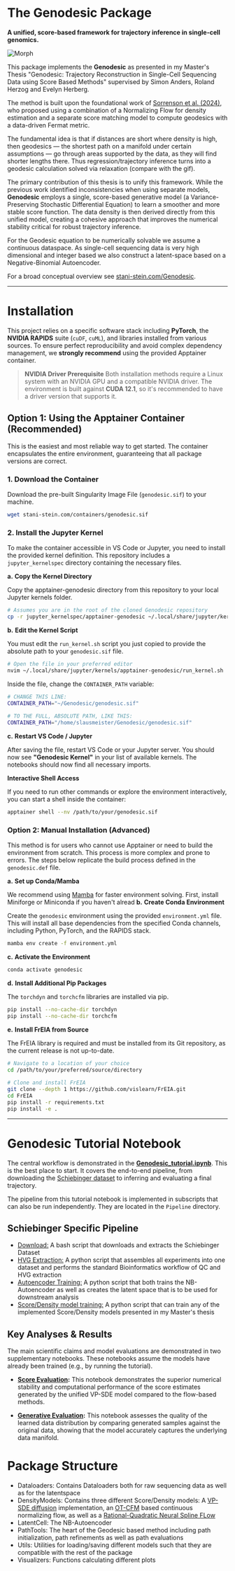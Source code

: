 # The Genodesic Package
**A unified, score-based framework for trajectory inference in single-cell genomics.** 

![Morph](Assets/morph.gif)

This package implements the **Genodesic** as presented in my Master's Thesis "Genodesic: Trajectory Reconstruction in Single-Cell Sequencing Data using Score Based Methods" supervised by Simon Anders, Roland Herzog and Evelyn Herberg.

The method is built upon the foundational work of [Sorrenson et al. (2024)](https://arxiv.org/abs/2407.09297), who proposed using a combination of a Normalizing Flow for density estimation and a separate score matching model to compute geodesics with a data-driven Fermat metric.

The fundamental idea is that if distances are short where density is high, then geodesics  — the shortest path on a manifold under certain assumptions — go through areas supported by the data, as they will find shorter lengths there. Thus regression/trajectory inference turns into a geodesic calculation solved via relaxation (compare with the gif).

The primary contribution of this thesis is to unify this framework. While the previous work identified inconsistencies when using separate models, **Genodesic** employs a single, score-based generative model (a Variance-Preserving Stochastic Differential Equation) to learn a smoother and more stable score function. The data density is then derived directly from this unified model, creating a cohesive approach that improves the numerical stability critical for robust trajectory inference.

For the Geodesic equation to be numerically solvable we assume a continuous dataspace. As single-cell sequencing data is very high dimensional and integer based we also construct a latent-space based on a Negative-Binomial Autoencoder. 


For a broad conceptual overview see [stani-stein.com/Genodesic](https://www.stani-stein.com/Genodesic).

---

# Installation

This project relies on a specific software stack including **PyTorch**, the **NVIDIA RAPIDS** suite (`cuDF`, `cuML`), and libraries installed from various sources. To ensure perfect reproducibility and avoid complex dependency management, we **strongly recommend** using the provided Apptainer container.

> **NVIDIA Driver Prerequisite**
> Both installation methods require a Linux system with an NVIDIA GPU and a compatible NVIDIA driver. The environment is built against **CUDA 12.1**, so it's recommended to have a driver version that supports it.

## Option 1: Using the Apptainer Container (Recommended)

This is the easiest and most reliable way to get started. The container encapsulates the entire environment, guaranteeing that all package versions are correct.

### 1. Download the Container

Download the pre-built Singularity Image File (`genodesic.sif`) to your machine.
```bash
wget stani-stein.com/containers/genodesic.sif
```

### 2. Install the Jupyter Kernel
To make the container accessible in VS Code or Jupyter, you need to install the provided kernel definition. This repository includes a `jupyter_kernelspec` directory containing the necessary files.

**a.** **Copy the Kernel Directory**
    
Copy the apptainer-genodesic directory from this repository to your local Jupyter kernels folder.
    
```bash
# Assumes you are in the root of the cloned Genodesic repository
cp -r jupyter_kernelspec/apptainer-genodesic ~/.local/share/jupyter/kernels/
```
    
**b.** **Edit the Kernel Script**
    
You must edit the `run_kernel.sh` script you just copied to provide the absolute path to your `genodesic.sif` file.
    
```bash
# Open the file in your preferred editor
nvim ~/.local/share/jupyter/kernels/apptainer-genodesic/run_kernel.sh
```
Inside the file, change the `CONTAINER_PATH` variable:
    
```bash
# CHANGE THIS LINE:
CONTAINER_PATH="~/Genodesic/genodesic.sif"
    
# TO THE FULL, ABSOLUTE PATH, LIKE THIS:
CONTAINER_PATH="/home/slausmeister/Genodesic/genodesic.sif"
```
    
**c.** **Restart VS Code / Jupyter**
    
After saving the file, restart VS Code or your Jupyter server. You should now see **"Genodesic Kernel"** in your list of available kernels. The notebooks should now find all necessary imports.

**Interactive Shell Access**

If you need to run other commands or explore the environment interactively, you can start a shell inside the container:

```bash
apptainer shell --nv /path/to/your/genodesic.sif
```

### Option 2: Manual Installation (Advanced)

This method is for users who cannot use Apptainer or need to build the environment from scratch. This process is more complex and prone to errors. The steps below replicate the build process defined in the `genodesic.def` file.


**a.**  **Set up Conda/Mamba**

We recommend using [Mamba](https://github.com/mamba-org/mamba) for faster environment solving. First, install Miniforge or Miniconda if you haven't alread
**b.**  **Create Conda Environment**

Create the `genodesic` environment using the provided `environment.yml` file. This will install all base dependencies from the specified Conda channels, including Python, PyTorch, and the RAPIDS stack.
```bash
mamba env create -f environment.yml
```

**c.**  **Activate the Environment**
 ```bash
 conda activate genodesic
 ```

**d.**  **Install Additional Pip Packages**

The `torchdyn` and `torchcfm` libraries are installed via pip.
```bash
pip install --no-cache-dir torchdyn
pip install --no-cache-dir torchcfm
```

**e.**  **Install FrEIA from Source**

The FrEIA library is required and must be installed from its Git repository, as the current release is not up-to-date.
```bash
# Navigate to a location of your choice
cd /path/to/your/preferred/source/directory
    
# Clone and install FrEIA
git clone --depth 1 https://github.com/vislearn/FrEIA.git
cd FrEIA
pip install -r requirements.txt
pip install -e .
```

---



# Genodesic Tutorial Notebook

The central workflow is demonstrated in the **[Genodesic_tutorial.ipynb](Genodesic_tutorial.ipynb)**. This is the best place to start. It covers the end-to-end pipeline, from downloading the [Schiebinger dataset](https://pubmed.ncbi.nlm.nih.gov/30712874/) to inferring and evaluating a final trajectory.


The pipeline from this tutorial notebook is implemented in subscripts that can also be run independently. They are located in the `Pipeline` directory.

## Schiebinger Specific Pipeline
- [Download:](Pipeline/SchiebingerDownload.sh) A bash script that downloads and extracts the Schiebinger Dataset
- [HVG Extraction:](Pipeline/firstSelectHVGs.py) A python script that assembles all experiments into one dataset and performs the standard Bioinformatics workflow of QC and HVG extraction
- [Autoencoder Training:](Pipeline/secondTrainAutoencoder.py) A python script that both trains the NB-Autoencoder as well as creates the latent space that is to be used for downstream analysis
- [Score/Density model training:](Pipeline/train.py) A python script that can train any of the implemented Score/Density models presented in my Master's thesis

## Key Analyses & Results

The main scientific claims and model evaluations are demonstrated in two supplementary notebooks. These notebooks assume the models have already been trained (e.g., by running the tutorial).

- **[Score Evaluation](Score_stability_evaluation.ipynb):** This notebook demonstrates the superior numerical stability and computational performance of the score estimates generated by the unified VP-SDE model compared to the flow-based methods.

- **[Generative Evaluation](Generative_evaluation.ipynb):** This notebook assesses the quality of the learned data distribution by comparing generated samples against the original data, showing that the model accurately captures the underlying data manifold.


# Package Structure
- Dataloaders: Contains Dataloaders both for raw sequencing data as well as for the latentspace
- DensityModels: Contains three different Score/Density models: A [VP-SDE diffusion](https://arxiv.org/abs/2011.13456) implementation, an [OT-CFM](https://arxiv.org/abs/2302.00482) based continuous normalizing flow, as well as a [Rational-Quadratic Neural Spline FLow](https://arxiv.org/abs/1906.04032)
- LatentCell: The NB-Autoencoder
- PathTools: The heart of the Geodesic based method including path initialization, path refinements as well as path evaluations
- Utils: Utilities for loading/saving different models such that they are compatible with the rest of the package
- Visualizers: Functions calculating different plots